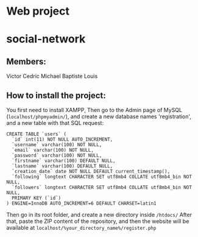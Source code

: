 # Web project
# social-network

## Members:
Victor
Cedric
Michael
Baptiste
Louis

## How to install the project:

You first need to install XAMPP, 
Then go to the Admin page of MySQL (`localhost/phpmyadmin/`), and create a new database names 'registration', and a new table with that SQL request:
```
CREATE TABLE `users` (
  `id` int(11) NOT NULL AUTO_INCREMENT,
  `username` varchar(100) NOT NULL,
  `email` varchar(100) NOT NULL,
  `password` varchar(100) NOT NULL,
  `firstname` varchar(100) DEFAULT NULL,
  `lastname` varchar(100) DEFAULT NULL,
  `creation_date` date NOT NULL DEFAULT current_timestamp(),
  `following` longtext CHARACTER SET utf8mb4 COLLATE utf8mb4_bin NOT NULL,
  `followers` longtext CHARACTER SET utf8mb4 COLLATE utf8mb4_bin NOT NULL,
  PRIMARY KEY (`id`)
) ENGINE=InnoDB AUTO_INCREMENT=6 DEFAULT CHARSET=latin1
```

Then go in its root folder, and create a new directory inside `/htdocs/`
After that, paste the ZIP content of the repository, and then the website will be available at `localhost/%your_directory_name%/register.php`
